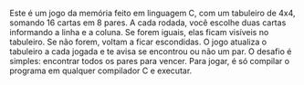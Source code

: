 Este é um jogo da memória feito em linguagem C,
com um tabuleiro de 4x4, somando 16 cartas em 8
pares. A cada rodada, você escolhe duas cartas
informando a linha e a coluna. Se forem iguais,
elas ficam visíveis no tabuleiro. Se não forem,
voltam a ficar escondidas. O jogo atualiza o 
tabuleiro a cada jogada e te avisa se encontrou
ou não um par. O desafio é simples: encontrar
todos os pares para vencer. Para jogar, é só 
compilar o programa em qualquer compilador C
e executar.

